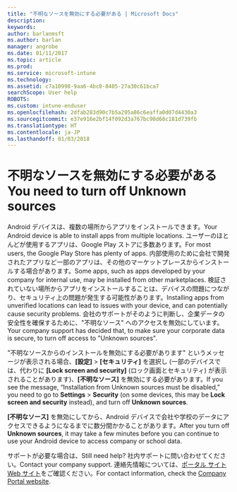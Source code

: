 ```yaml
---
title: "不明なソースを無効にする必要がある | Microsoft Docs"
description: 
keywords: 
author: barlanmsft
ms.author: barlan
manager: angrobe
ms.date: 01/11/2017
ms.topic: article
ms.prod: 
ms.service: microsoft-intune
ms.technology: 
ms.assetid: c7a10998-9aa6-4bc0-8405-27a30c61bca7
searchScope: User help
ROBOTS: 
ms.custom: intune-enduser
ms.openlocfilehash: 2dfab283d90c7b5a295a86c6eaffa0d07d4430a3
ms.sourcegitcommit: e37e916e2bf14f092d3a767bc90d68c181d739fb
ms.translationtype: HT
ms.contentlocale: ja-JP
ms.lasthandoff: 01/03/2018
---
```

# <a name="you-need-to-turn-off-unknown-sources"></a><span data-ttu-id="22bce-102">不明なソースを無効にする必要がある</span><span class="sxs-lookup"><span data-stu-id="22bce-102">You need to turn off Unknown sources</span></span>

<span data-ttu-id="22bce-103">Android デバイスは、複数の場所からアプリをインストールできます。</span><span class="sxs-lookup"><span data-stu-id="22bce-103">Your Android device is able to install apps from multiple locations.</span></span> <span data-ttu-id="22bce-104">ユーザーのほとんどが使用するアプリは、Google Play ストアに多数あります。</span><span class="sxs-lookup"><span data-stu-id="22bce-104">For most users, the Google Play Store has plenty of apps.</span></span> <span data-ttu-id="22bce-105">内部使用のために会社で開発されたアプリなど一部のアプリは、その他のマーケットプレースからインストールする場合があります。</span><span class="sxs-lookup"><span data-stu-id="22bce-105">Some apps, such as apps developed by your company for internal use, may be installed from other marketplaces.</span></span> <span data-ttu-id="22bce-106">検証されていない場所からアプリをインストールすることは、デバイスの問題につながり、セキュリティ上の問題が発生する可能性があります。</span><span class="sxs-lookup"><span data-stu-id="22bce-106">Installing apps from unverified locations can lead to issues with your device, and can potentially cause security problems.</span></span> <span data-ttu-id="22bce-107">会社のサポートがそのように判断し、企業データの安全性を確保するために、"不明なソース" へのアクセスを無効にしています。</span><span class="sxs-lookup"><span data-stu-id="22bce-107">Your company support has decided that, to make sure your corporate data is secure, to turn off access to "Unknown sources".</span></span>

<span data-ttu-id="22bce-108">"不明なソースからのインストールを無効にする必要があります" というメッセージが表示される場合、**[設定]** > **[セキュリティ]** を選択し (一部のデバイスでは、代わりに **[Lock screen and security]** (ロック画面とセキュリティ) が表示されることがあります)、**[不明なソース]** を無効にする必要があります。</span><span class="sxs-lookup"><span data-stu-id="22bce-108">If you see the message, “Installation from Unknown sources must be disabled,” you need to go to **Settings** > **Security** (on some devices, this may be **Lock screen and security** instead), and turn off **Unknown sources**.</span></span>

<span data-ttu-id="22bce-109">**[不明なソース]** を無効にしてから、Android デバイスで会社や学校のデータにアクセスできるようになるまでに数分間かかることがあります。</span><span class="sxs-lookup"><span data-stu-id="22bce-109">After you turn off **Unknown sources**, it may take a few minutes before you can continue to use your Android device to access company or school data.</span></span>

<span data-ttu-id="22bce-110">サポートが必要な場合は、</span><span class="sxs-lookup"><span data-stu-id="22bce-110">Still need help?</span></span> <span data-ttu-id="22bce-111">社内サポートに問い合わせてください。</span><span class="sxs-lookup"><span data-stu-id="22bce-111">Contact your company support.</span></span> <span data-ttu-id="22bce-112">連絡先情報については、[ポータル サイト Web サイト](https://portal.manage.microsoft.com#HelpDeskDialog)をご確認ください。</span><span class="sxs-lookup"><span data-stu-id="22bce-112">For contact information, check the [Company Portal website](https://portal.manage.microsoft.com#HelpDeskDialog).</span></span>
